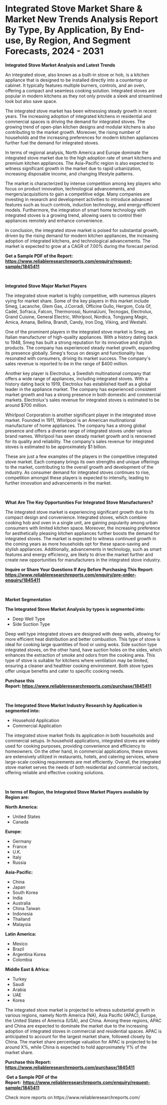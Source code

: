 <p><h1>Integrated Stove Market Share & Market New Trends Analysis Report By Type, By Application, By End-use, By Region, And Segment Forecasts, 2024 - 2031</h1></p><p><strong>Integrated Stove Market Analysis and Latest Trends</strong></p>
<p><p>An integrated stove, also known as a built-in stove or hob, is a kitchen appliance that is designed to be installed directly into a countertop or cabinet. It typically features multiple burners, controls, and an oven, offering a compact and seamless cooking solution. Integrated stoves are popular in modern kitchens as they not only provide a sleek and streamlined look but also save space.</p><p>The integrated stove market has been witnessing steady growth in recent years. The increasing adoption of integrated kitchens in residential and commercial spaces is driving the demand for integrated stoves. The growing trend of open-plan kitchen designs and modular kitchens is also contributing to the market growth. Moreover, the rising number of households and the increasing preferences for modern kitchen appliances further fuel the demand for integrated stoves.</p><p>In terms of regional analysis, North America and Europe dominate the integrated stove market due to the high adoption rate of smart kitchens and premium kitchen appliances. The Asia-Pacific region is also expected to witness significant growth in the market due to rapid urbanization, increasing disposable income, and changing lifestyle patterns.</p><p>The market is characterized by intense competition among key players who focus on product innovation, technological advancements, and mergers/acquisitions to gain a competitive edge. Many companies are investing in research and development activities to introduce advanced features such as touch controls, induction technology, and energy-efficient models. Furthermore, the integration of smart home technology with integrated stoves is a growing trend, allowing users to control their appliances remotely and enhance convenience.</p><p>In conclusion, the integrated stove market is poised for substantial growth, driven by the rising demand for modern kitchen appliances, the increasing adoption of integrated kitchens, and technological advancements. The market is expected to grow at a CAGR of 7.00% during the forecast period.</p></p>
<p><strong>Get a Sample PDF of the Report:&nbsp; <a href="https://www.reliableresearchreports.com/enquiry/request-sample/1845411">https://www.reliableresearchreports.com/enquiry/request-sample/1845411</a></strong></p>
<p>&nbsp;</p>
<p><strong>Integrated Stove Major Market Players</strong></p>
<p><p>The integrated stove market is highly competitive, with numerous players vying for market share. Some of the key players in this market include Smeg, Lacanche, Glem Gas, J.Corradi, Officine Gullo, Hergom, Cola Gf, Cadel, Sofraca, Falcon, Thermorossi, NunnaUuni, Tecnogas, Electrolux, Grand Cuisine, General Electric, Whirlpool, Nordica, Tongyang Magic, Amica, Amana, Bellina, Brandt, Candy, Iron Dog, Viking, and Westahl.</p><p>One of the prominent players in the integrated stove market is Smeg, an Italian manufacturer of high-quality appliances. With a history dating back to 1948, Smeg has built a strong reputation for its innovative and stylish products. The company has experienced steady market growth, expanding its presence globally. Smeg's focus on design and functionality has resonated with consumers, driving its market success. The company's sales revenue is reported to be in the range of $400 million.</p><p>Another key player is Electrolux, a Swedish multinational company that offers a wide range of appliances, including integrated stoves. With a history dating back to 1919, Electrolux has established itself as a global leader in the appliance market. The company has experienced consistent market growth and has a strong presence in both domestic and commercial markets. Electrolux's sales revenue for integrated stoves is estimated to be around $700 million.</p><p>Whirlpool Corporation is another significant player in the integrated stove market. Founded in 1911, Whirlpool is an American multinational manufacturer of home appliances. The company has a strong global presence and offers a diverse range of integrated stoves under various brand names. Whirlpool has seen steady market growth and is renowned for its quality and reliability. The company's sales revenue for integrated stoves is estimated to be approximately $1 billion.</p><p>These are just a few examples of the players in the competitive integrated stove market. Each company brings its own strengths and unique offerings to the market, contributing to the overall growth and development of the industry. As consumer demand for integrated stoves continues to rise, competition amongst these players is expected to intensify, leading to further innovation and advancements in the market.</p></p>
<p>&nbsp;</p>
<p><strong>What Are The Key Opportunities For Integrated Stove Manufacturers?</strong></p>
<p><p>The integrated stove market is experiencing significant growth due to its compact design and convenience. Integrated stoves, which combine cooking hob and oven in a single unit, are gaining popularity among urban consumers with limited kitchen space. Moreover, the increasing preference for aesthetically pleasing kitchen appliances further boosts the demand for integrated stoves. The market is expected to witness continued growth in the coming years as more households opt for these space-saving and stylish appliances. Additionally, advancements in technology, such as smart features and energy efficiency, are likely to drive the market further and create new opportunities for manufacturers in the integrated stove industry.</p></p>
<p><strong>Inquire or Share Your Questions If Any Before Purchasing This Report: <a href="https://www.reliableresearchreports.com/enquiry/pre-order-enquiry/1845411">https://www.reliableresearchreports.com/enquiry/pre-order-enquiry/1845411</a></strong></p>
<p>&nbsp;</p>
<p><strong>Market Segmentation</strong></p>
<p><strong>The Integrated Stove Market Analysis by types is segmented into:</strong></p>
<p><ul><li>Deep Well Type</li><li>Side Suction Type</li></ul></p>
<p><p>Deep well type integrated stoves are designed with deep wells, allowing for more efficient heat distribution and better combustion. This type of stove is ideal for cooking large quantities of food or using woks. Side suction type integrated stoves, on the other hand, have suction holes on the sides, which enhances the extraction of smoke and odors from the cooking area. This type of stove is suitable for kitchens where ventilation may be limited, ensuring a cleaner and healthier cooking environment. Both stove types offer unique benefits and cater to specific cooking needs.</p></p>
<p><strong>Purchase this Report:&nbsp;<a href="https://www.reliableresearchreports.com/purchase/1845411">https://www.reliableresearchreports.com/purchase/1845411</a></strong></p>
<p>&nbsp;</p>
<p><strong>The Integrated Stove Market Industry Research by Application is segmented into:</strong></p>
<p><ul><li>Household Application</li><li>Commercial Application</li></ul></p>
<p><p>The integrated stove market finds its application in both households and commercial setups. In household applications, integrated stoves are widely used for cooking purposes, providing convenience and efficiency to homeowners. On the other hand, in commercial applications, these stoves are extensively utilized in restaurants, hotels, and catering services, where large-scale cooking requirements are met efficiently. Overall, the integrated stove market serves the needs of both residential and commercial sectors, offering reliable and effective cooking solutions.</p></p>
<p>&nbsp;</p>
<p><strong>In terms of Region, the Integrated Stove Market Players available by Region are:</strong></p>
<p>
    <p> <strong> North America: </strong>
        <ul>
            <li>United States</li>
            <li>Canada</li>
        </ul>
        </p> 
    <p> <strong> Europe: </strong>
        <ul>
            <li>Germany</li>
            <li>France</li>
            <li>U.K.</li>
            <li>Italy</li>
            <li>Russia</li>
        </ul>
        </p> 
    <p> <strong> Asia-Pacific: </strong>
        <ul>
            <li>China</li>
            <li>Japan</li>
            <li>South Korea</li>
            <li>India</li>
            <li>Australia</li>
            <li>China Taiwan</li>
            <li>Indonesia</li>
            <li>Thailand</li>
            <li>Malaysia</li>
        </ul>
        </p> 
    <p> <strong> Latin America: </strong>
        <ul>
            <li>Mexico</li>
            <li>Brazil</li>
            <li>Argentina Korea</li>
            <li>Colombia</li>
        </ul>
        </p> 
    <p> <strong> Middle East & Africa: </strong>
        <ul>
            <li>Turkey</li>
            <li>Saudi</li>
            <li>Arabia</li>
            <li>UAE</li>
            <li>Korea</li>
        </ul>
    </p>
    </p>
<p><p>The integrated stove market is projected to witness substantial growth in various regions, namely North America (NA), Asia Pacific (APAC), Europe, the United States of America (USA), and China. Among these regions, APAC and China are expected to dominate the market due to the increasing adoption of integrated stoves in commercial and residential spaces. APAC is anticipated to account for the largest market share, followed closely by China. The market share percentage valuation for APAC is projected to be around X%, while China is expected to hold approximately Y% of the market share.</p></p>
<p><strong>Purchase this Report: <a href="https://www.reliableresearchreports.com/purchase/1845411">https://www.reliableresearchreports.com/purchase/1845411</a></strong></p>
<p>&nbsp;<strong>Get a Sample PDF of the Report:&nbsp;&nbsp;<a href="https://www.reliableresearchreports.com/enquiry/request-sample/1845411">https://www.reliableresearchreports.com/enquiry/request-sample/1845411</a></strong></p>
<p><strong></strong></p>
<p>Check more reports on https://www.reliableresearchreports.com/</p>